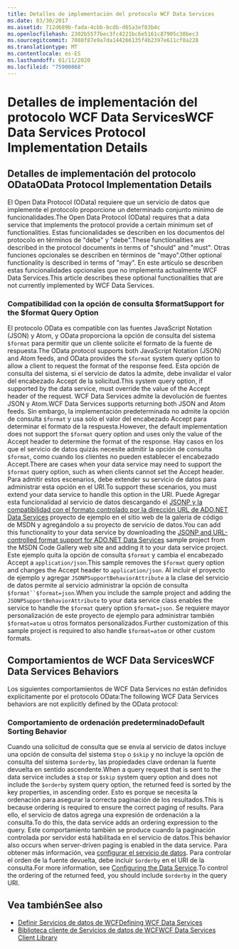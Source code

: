 ```yaml
---
title: Detalles de implementación del protocolo WCF Data Services
ms.date: 03/30/2017
ms.assetid: 712d689b-fada-4cbb-bcdb-d65a3ef83b4c
ms.openlocfilehash: 2302b5577bec3fc4221bc6e5161c87905c38bec3
ms.sourcegitcommit: 7088f87e9a7da144266135f4b2397e611cf0a228
ms.translationtype: MT
ms.contentlocale: es-ES
ms.lasthandoff: 01/11/2020
ms.locfileid: "75900868"
---
```

# <a name="wcf-data-services-protocol-implementation-details"></a><span data-ttu-id="60a47-102">Detalles de implementación del protocolo WCF Data Services</span><span class="sxs-lookup"><span data-stu-id="60a47-102">WCF Data Services Protocol Implementation Details</span></span>
## <a name="odata-protocol-implementation-details"></a><span data-ttu-id="60a47-103">Detalles de implementación del protocolo OData</span><span class="sxs-lookup"><span data-stu-id="60a47-103">OData Protocol Implementation Details</span></span>  
<span data-ttu-id="60a47-104">El Open Data Protocol (OData) requiere que un servicio de datos que implemente el protocolo proporcione un determinado conjunto mínimo de funcionalidades.</span><span class="sxs-lookup"><span data-stu-id="60a47-104">The Open Data Protocol (OData) requires that a data service that implements the protocol provide a certain minimum set of functionalities.</span></span> <span data-ttu-id="60a47-105">Estas funcionalidades se describen en los documentos del protocolo en términos de "debe" y "debe".</span><span class="sxs-lookup"><span data-stu-id="60a47-105">These functionalities are described in the protocol documents in terms of "should" and "must".</span></span> <span data-ttu-id="60a47-106">Otras funciones opcionales se describen en términos de "mayo".</span><span class="sxs-lookup"><span data-stu-id="60a47-106">Other optional functionality is described in terms of "may".</span></span> <span data-ttu-id="60a47-107">En este artículo se describen estas funcionalidades opcionales que no implementa actualmente WCF Data Services.</span><span class="sxs-lookup"><span data-stu-id="60a47-107">This article describes these optional functionalities that are not currently implemented by WCF Data Services.</span></span>
  
### <a name="support-for-the-format-query-option"></a><span data-ttu-id="60a47-108">Compatibilidad con la opción de consulta $format</span><span class="sxs-lookup"><span data-stu-id="60a47-108">Support for the $format Query Option</span></span>  
 <span data-ttu-id="60a47-109">El protocolo OData es compatible con las fuentes JavaScript Notation (JSON) y Atom, y OData proporciona la opción de consulta del sistema `$format` para permitir que un cliente solicite el formato de la fuente de respuesta.</span><span class="sxs-lookup"><span data-stu-id="60a47-109">The OData protocol supports both JavaScript Notation (JSON) and Atom feeds, and OData provides the `$format` system query option to allow a client to request the format of the response feed.</span></span> <span data-ttu-id="60a47-110">Esta opción de consulta del sistema, si el servicio de datos la admite, debe invalidar el valor del encabezado Accept de la solicitud.</span><span class="sxs-lookup"><span data-stu-id="60a47-110">This system query option, if supported by the data service, must override the value of the Accept header of the request.</span></span> <span data-ttu-id="60a47-111">WCF Data Services admite la devolución de fuentes JSON y Atom.</span><span class="sxs-lookup"><span data-stu-id="60a47-111">WCF Data Services supports returning both JSON and Atom feeds.</span></span> <span data-ttu-id="60a47-112">Sin embargo, la implementación predeterminada no admite la opción de consulta `$format` y usa solo el valor del encabezado Accept para determinar el formato de la respuesta.</span><span class="sxs-lookup"><span data-stu-id="60a47-112">However, the default implementation does not support the `$format` query option and uses only the value of the Accept header to determine the format of the response.</span></span> <span data-ttu-id="60a47-113">Hay casos en los que el servicio de datos quizás necesite admitir la opción de consulta `$format`, como cuando los clientes no pueden establecer el encabezado Accept.</span><span class="sxs-lookup"><span data-stu-id="60a47-113">There are cases when your data service may need to support the `$format` query option, such as when clients cannot set the Accept header.</span></span> <span data-ttu-id="60a47-114">Para admitir estos escenarios, debe extender su servicio de datos para administrar esta opción en el URI.</span><span class="sxs-lookup"><span data-stu-id="60a47-114">To support these scenarios, you must extend your data service to handle this option in the URI.</span></span> <span data-ttu-id="60a47-115">Puede Agregar esta funcionalidad al servicio de datos descargando el [JSONP y la compatibilidad con el formato controlado por la dirección URL de ADO.NET Data Services](https://go.microsoft.com/fwlink/?LinkId=208228) proyecto de ejemplo en el sitio web de la galería de código de MSDN y agregándolo a su proyecto de servicio de datos.</span><span class="sxs-lookup"><span data-stu-id="60a47-115">You can add this functionality to your data service by downloading the [JSONP and URL-controlled format support for ADO.NET Data Services](https://go.microsoft.com/fwlink/?LinkId=208228) sample project from the MSDN Code Gallery web site and adding it to your data service project.</span></span> <span data-ttu-id="60a47-116">Este ejemplo quita la opción de consulta `$format` y cambia el encabezado Accept a `application/json`.</span><span class="sxs-lookup"><span data-stu-id="60a47-116">This sample removes the `$format` query option and changes the Accept header to `application/json`.</span></span> <span data-ttu-id="60a47-117">Al incluir el proyecto de ejemplo y agregar `JSONPSupportBehaviorAttribute` a la clase del servicio de datos permite al servicio administrar la opción de consulta `$format``$format=json`.</span><span class="sxs-lookup"><span data-stu-id="60a47-117">When you include the sample project and adding the `JSONPSupportBehaviorAttribute` to your data service class enables the service to handle the `$format` query option `$format=json`.</span></span> <span data-ttu-id="60a47-118">Se requiere mayor personalización de este proyecto de ejemplo para administrar también `$format=atom` u otros formatos personalizados.</span><span class="sxs-lookup"><span data-stu-id="60a47-118">Further customization of this sample project is required to also handle `$format=atom` or other custom formats.</span></span>  
  
## <a name="wcf-data-services-behaviors"></a><span data-ttu-id="60a47-119">Comportamientos de WCF Data Services</span><span class="sxs-lookup"><span data-stu-id="60a47-119">WCF Data Services Behaviors</span></span>  
 <span data-ttu-id="60a47-120">Los siguientes comportamientos de WCF Data Services no están definidos explícitamente por el protocolo OData:</span><span class="sxs-lookup"><span data-stu-id="60a47-120">The following WCF Data Services behaviors are not explicitly defined by the OData protocol:</span></span>  
  
### <a name="default-sorting-behavior"></a><span data-ttu-id="60a47-121">Comportamiento de ordenación predeterminado</span><span class="sxs-lookup"><span data-stu-id="60a47-121">Default Sorting Behavior</span></span>  
 <span data-ttu-id="60a47-122">Cuando una solicitud de consulta que se envía al servicio de datos incluye una opción de consulta del sistema `$top` o `$skip` y no incluye la opción de consulta del sistema `$orderby`, las propiedades clave ordenan la fuente devuelta en sentido ascendente.</span><span class="sxs-lookup"><span data-stu-id="60a47-122">When a query request that is sent to the data service includes a `$top` or `$skip` system query option and does not include the `$orderby` system query option, the returned feed is sorted by the key properties, in ascending order.</span></span> <span data-ttu-id="60a47-123">Esto es porque se necesita la ordenación para asegurar la correcta paginación de los resultados.</span><span class="sxs-lookup"><span data-stu-id="60a47-123">This is because ordering is required to ensure the correct paging of results.</span></span> <span data-ttu-id="60a47-124">Para ello, el servicio de datos agrega una expresión de ordenación a la consulta.</span><span class="sxs-lookup"><span data-stu-id="60a47-124">To do this, the data service adds an ordering expression to the query.</span></span> <span data-ttu-id="60a47-125">Este comportamiento también se produce cuando la paginación controlada por servidor está habilitada en el servicio de datos.</span><span class="sxs-lookup"><span data-stu-id="60a47-125">This behavior also occurs when server-driven paging is enabled in the data service.</span></span> <span data-ttu-id="60a47-126">Para obtener más información, vea [configurar el servicio de datos](configuring-the-data-service-wcf-data-services.md). Para controlar el orden de la fuente devuelta, debe incluir `$orderby` en el URI de la consulta.</span><span class="sxs-lookup"><span data-stu-id="60a47-126">For more information, see [Configuring the Data Service](configuring-the-data-service-wcf-data-services.md).To control the ordering of the returned feed, you should include `$orderby` in the query URI.</span></span>  
  
## <a name="see-also"></a><span data-ttu-id="60a47-127">Vea también</span><span class="sxs-lookup"><span data-stu-id="60a47-127">See also</span></span>

- [<span data-ttu-id="60a47-128">Definir Servicios de datos de WCF</span><span class="sxs-lookup"><span data-stu-id="60a47-128">Defining WCF Data Services</span></span>](defining-wcf-data-services.md)
- [<span data-ttu-id="60a47-129">Biblioteca cliente de Servicios de datos de WCF</span><span class="sxs-lookup"><span data-stu-id="60a47-129">WCF Data Services Client Library</span></span>](wcf-data-services-client-library.md)
